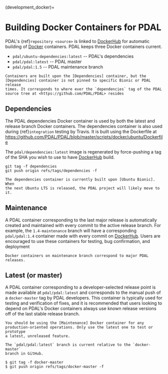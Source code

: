 (development_docker)=

# Building Docker Containers for PDAL

PDAL's {ref}`repository <source>` is linked to [DockerHub] for automatic
building of [Docker] containers. PDAL keeps three Docker containers current.

- `pdal/ubuntu-dependencies:latest` -- PDAL's dependencies
- `pdal/pdal:latest` -- PDAL master
- `pdal/pdal:1.5` -- PDAL maintenance branch

```{note}
Containers are built upon the [Dependencies] container, but the
[Dependencies] container is not pinned to specific Bionic or PDAL release
times. It corresponds to where ever the `dependencies` tag of the PDAL
source tree at <https://github.com/PDAL/PDAL> resides
```

## Dependencies

The PDAL dependencies Docker container is used by both the latest and release
branch Docker containers. The dependencies container is also used during
{ref}`integration` testing by Travis. It is built using the Dockerfile at
<https://github.com/PDAL/PDAL/blob/master/scripts/docker/ubuntu/Dockerfile>

The `pdal/dependencies:latest` image is regenerated by force-pushing a tag of
the SHA you wish to use to have [DockerHub] build.

```
git tag -f dependencies
git push origin refs/tags/dependencies -f
```

```{note}
The dependencies container is currently built upon [Ubuntu Bionic]. When
the next Ubuntu LTS is released, the PDAL project will likely move to it.
```

## Maintenance

A PDAL container corresponding to the last major release is automatically
created and maintained with every commit to the active release branch. For
example, the `1.4-maintenance` branch will have a corresponding
`pdal/pdal:1.4` container made with every commit on [DockerHub]. Users are
encouraged to use these containers for testing, bug confirmation, and deployment

```{figure} ../images/docker-maintenance-branch.png
Docker containers on maintenance branch correspond to major PDAL releases.
```

## Latest (or master)

A PDAL container corresponding to a developer-selected release point is made
available at `pdal/pdal:latest` and corresponds to the manual push of a
`docker-master` tag by PDAL developers. This container is typically used for
testing and verification of fixes, and it is recommended that users looking to
depend on PDAL's Docker containers always use known release versions off of the
last stable release branch.

```{warning}
You should be using the [Maintenance] Docker container for any
production-oriented operations. Only use the latest one to test or prototype
a latest, unreleased feature.
```

```{figure} ../images/docker-master-branch.png
The `pdal/pdal:latest` branch is current relative to the `docker-master`
branch in GitHub.
```

```
$ git tag -f docker-master
$ git push origin refs/tags/docker-master -f
```

[docker]: https://www.docker.com/
[dockerhub]: https://hub.docker.com/r/pdal/pdal/
[ubuntu bionic]: http://releases.ubuntu.com/18.04/
